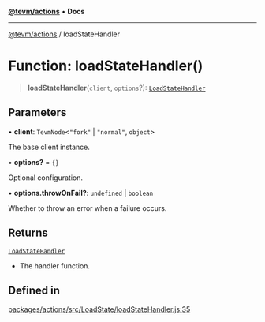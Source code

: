[**@tevm/actions**](../README.md) • **Docs**

***

[@tevm/actions](../globals.md) / loadStateHandler

# Function: loadStateHandler()

> **loadStateHandler**(`client`, `options`?): [`LoadStateHandler`](../type-aliases/LoadStateHandler.md)

## Parameters

• **client**: `TevmNode`\<`"fork"` \| `"normal"`, `object`\>

The base client instance.

• **options?** = `{}`

Optional configuration.

• **options.throwOnFail?**: `undefined` \| `boolean`

Whether to throw an error when a failure occurs.

## Returns

[`LoadStateHandler`](../type-aliases/LoadStateHandler.md)

- The handler function.

## Defined in

[packages/actions/src/LoadState/loadStateHandler.js:35](https://github.com/qbzzt/tevm-monorepo/blob/main/packages/actions/src/LoadState/loadStateHandler.js#L35)
